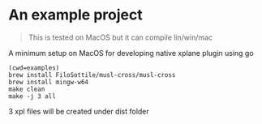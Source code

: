 # An example project 
> This is tested on MacOS but it can compile lin/win/mac

A minimum setup on MacOS for developing native xplane plugin using go

```
(cwd=examples)
brew install FiloSottile/musl-cross/musl-cross
brew install mingw-w64
make clean 
make -j 3 all
```
3 xpl files will be created under dist folder

